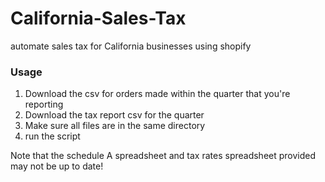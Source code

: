 # California-Sales-Tax
automate sales tax for California businesses using shopify

### Usage
1. Download the csv for orders made within the quarter that you're reporting
2. Download the tax report csv for the quarter
3. Make sure all files are in the same directory
4. run the script

Note that the schedule A spreadsheet and tax rates spreadsheet provided may not be up to date!
